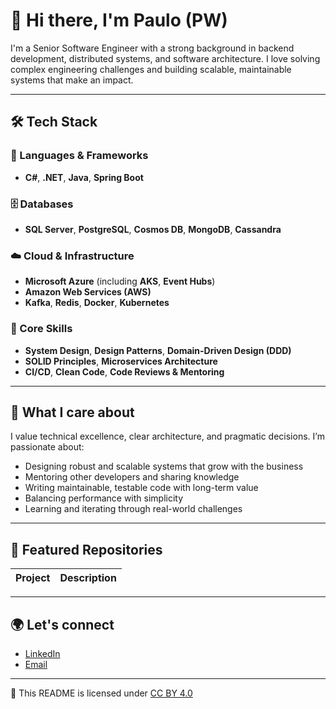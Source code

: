# 👋 Hi there, I'm Paulo (PW)

I'm a Senior Software Engineer with a strong background in backend development, distributed systems, and software architecture. I love solving complex engineering challenges and building scalable, maintainable systems that make an impact.

---

## 🛠️ Tech Stack

### 🧩 Languages & Frameworks
- **C#**, **.NET**, **Java**, **Spring Boot**

### 🗄️ Databases
- **SQL Server**, **PostgreSQL**, **Cosmos DB**, **MongoDB**, **Cassandra**

### ☁️ Cloud & Infrastructure
- **Microsoft Azure** (including **AKS**, **Event Hubs**)
- **Amazon Web Services (AWS)**
- **Kafka**, **Redis**, **Docker**, **Kubernetes**

### 🧠 Core Skills
- **System Design**, **Design Patterns**, **Domain-Driven Design (DDD)**
- **SOLID Principles**, **Microservices Architecture**
- **CI/CD**, **Clean Code**, **Code Reviews & Mentoring**

---

## 🧩 What I care about

I value technical excellence, clear architecture, and pragmatic decisions. I’m passionate about:

- Designing robust and scalable systems that grow with the business
- Mentoring other developers and sharing knowledge
- Writing maintainable, testable code with long-term value
- Balancing performance with simplicity
- Learning and iterating through real-world challenges

---

## 📌 Featured Repositories

| Project | Description |
|--------|-------------|


---

## 🌍 Let's connect

- [LinkedIn]([https://linkedin.com/in/seu-usuario](https://www.linkedin.com/in/paulo-r-b3566524/))
- [Email](mailto:paulo.montori@gmail.com)

---

📄 This README is licensed under [CC BY 4.0](https://creativecommons.org/licenses/by/4.0/)
